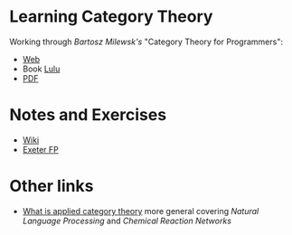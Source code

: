 # Learning Category Theory

Working through _Bartosz Milewsk's_ "Category Theory for Programmers":
* [Web](https://bartoszmilewski.com/2014/10/28/category-theory-for-programmers-the-preface/)
* Book [Lulu](http://www.lulu.com/shop/http://www.lulu.com/shop/bartosz-milewski/category-theory-for-programmers/hardcover/product-23389988.html)
* [PDF](https://github.com/hmemcpy/milewski-ctfp-pdf)

# Notes and Exercises
* [Wiki](https://github.com/NickAger/LearningCategoryTheory/wiki)
* [Exeter FP](https://github.com/exeter-fp/category-theory)


# Other links
* [What is applied category theory](https://arxiv.org/pdf/1809.05923.pdf) more general covering *Natural Language Processing* and *Chemical Reaction Networks*

